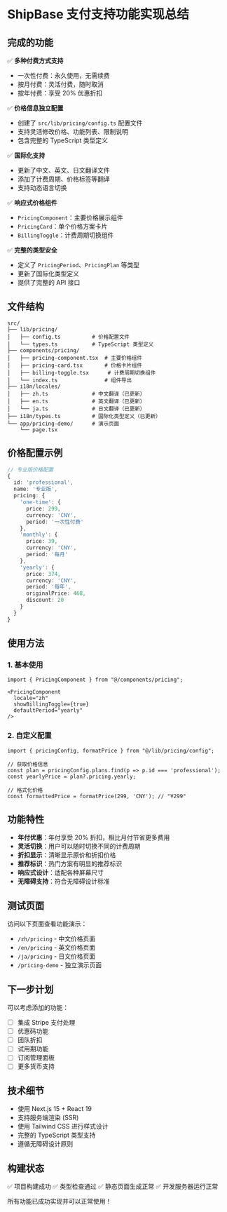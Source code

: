 # ShipBase 支付支持功能实现总结

## 完成的功能

✅ **多种付费方式支持**
- 一次性付费：永久使用，无需续费
- 按月付费：灵活付费，随时取消  
- 按年付费：享受 20% 优惠折扣

✅ **价格信息独立配置**
- 创建了 `src/lib/pricing/config.ts` 配置文件
- 支持灵活修改价格、功能列表、限制说明
- 包含完整的 TypeScript 类型定义

✅ **国际化支持**
- 更新了中文、英文、日文翻译文件
- 添加了计费周期、价格标签等翻译
- 支持动态语言切换

✅ **响应式价格组件**
- `PricingComponent`：主要价格展示组件
- `PricingCard`：单个价格方案卡片
- `BillingToggle`：计费周期切换组件

✅ **完整的类型安全**
- 定义了 `PricingPeriod`、`PricingPlan` 等类型
- 更新了国际化类型定义
- 提供了完整的 API 接口

## 文件结构

```
src/
├── lib/pricing/
│   ├── config.ts          # 价格配置文件
│   └── types.ts           # TypeScript 类型定义
├── components/pricing/
│   ├── pricing-component.tsx  # 主要价格组件
│   ├── pricing-card.tsx       # 价格卡片组件
│   ├── billing-toggle.tsx      # 计费周期切换组件
│   └── index.ts               # 组件导出
├── i18n/locales/
│   ├── zh.ts              # 中文翻译（已更新）
│   ├── en.ts              # 英文翻译（已更新）
│   └── ja.ts              # 日文翻译（已更新）
├── i18n/types.ts          # 国际化类型定义（已更新）
└── app/pricing-demo/      # 演示页面
    └── page.tsx
```

## 价格配置示例

```typescript
// 专业版价格配置
{
  id: 'professional',
  name: '专业版',
  pricing: {
    'one-time': {
      price: 299,
      currency: 'CNY',
      period: '一次性付费'
    },
    'monthly': {
      price: 39,
      currency: 'CNY',
      period: '每月'
    },
    'yearly': {
      price: 374,
      currency: 'CNY',
      period: '每年',
      originalPrice: 468,
      discount: 20
    }
  }
}
```

## 使用方法

### 1. 基本使用
```tsx
import { PricingComponent } from "@/components/pricing";

<PricingComponent
  locale="zh"
  showBillingToggle={true}
  defaultPeriod="yearly"
/>
```

### 2. 自定义配置
```tsx
import { pricingConfig, formatPrice } from "@/lib/pricing/config";

// 获取价格信息
const plan = pricingConfig.plans.find(p => p.id === 'professional');
const yearlyPrice = plan?.pricing.yearly;

// 格式化价格
const formattedPrice = formatPrice(299, 'CNY'); // "¥299"
```

## 功能特性

- **年付优惠**：年付享受 20% 折扣，相比月付节省更多费用
- **灵活切换**：用户可以随时切换不同的计费周期
- **折扣显示**：清晰显示原价和折扣价格
- **推荐标识**：热门方案有明显的推荐标识
- **响应式设计**：适配各种屏幕尺寸
- **无障碍支持**：符合无障碍设计标准

## 测试页面

访问以下页面查看功能演示：
- `/zh/pricing` - 中文价格页面
- `/en/pricing` - 英文价格页面  
- `/ja/pricing` - 日文价格页面
- `/pricing-demo` - 独立演示页面

## 下一步计划

可以考虑添加的功能：
- [ ] 集成 Stripe 支付处理
- [ ] 优惠码功能
- [ ] 团队折扣
- [ ] 试用期功能
- [ ] 订阅管理面板
- [ ] 更多货币支持

## 技术细节

- 使用 Next.js 15 + React 19
- 支持服务端渲染 (SSR)
- 使用 Tailwind CSS 进行样式设计
- 完整的 TypeScript 类型支持
- 遵循无障碍设计原则

## 构建状态

✅ 项目构建成功
✅ 类型检查通过
✅ 静态页面生成正常
✅ 开发服务器运行正常

所有功能已成功实现并可以正常使用！
